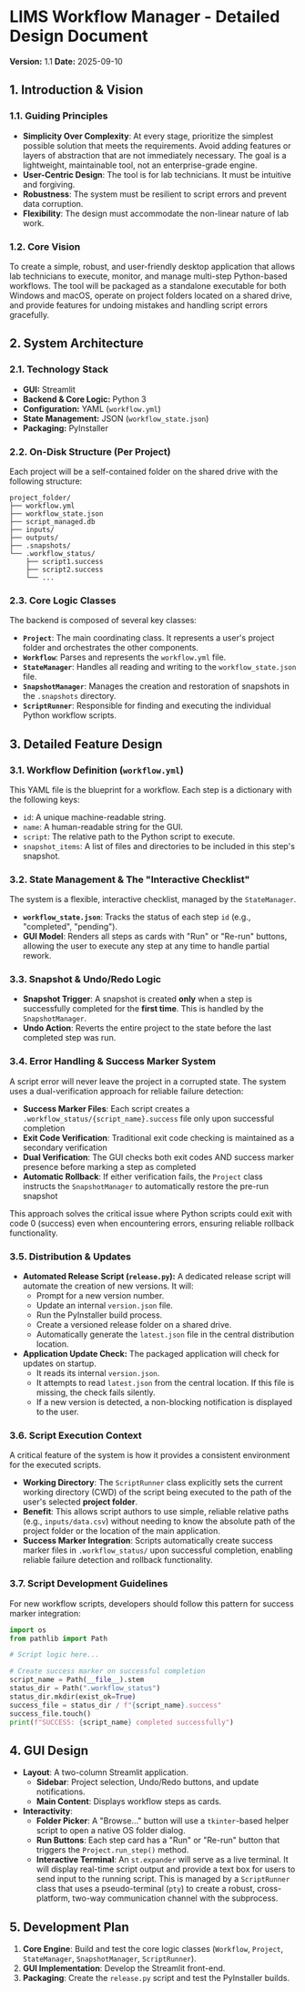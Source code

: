 # LIMS Workflow Manager - Detailed Design Document

**Version:** 1.1
**Date:** 2025-09-10

## 1. Introduction & Vision

### 1.1. Guiding Principles
- **Simplicity Over Complexity**: At every stage, prioritize the simplest possible solution that meets the requirements. Avoid adding features or layers of abstraction that are not immediately necessary. The goal is a lightweight, maintainable tool, not an enterprise-grade engine.
- **User-Centric Design**: The tool is for lab technicians. It must be intuitive and forgiving.
- **Robustness**: The system must be resilient to script errors and prevent data corruption.
- **Flexibility**: The design must accommodate the non-linear nature of lab work.

### 1.2. Core Vision
To create a simple, robust, and user-friendly desktop application that allows lab technicians to execute, monitor, and manage multi-step Python-based workflows. The tool will be packaged as a standalone executable for both Windows and macOS, operate on project folders located on a shared drive, and provide features for undoing mistakes and handling script errors gracefully.

## 2. System Architecture

### 2.1. Technology Stack
- **GUI:** Streamlit
- **Backend & Core Logic:** Python 3
- **Configuration:** YAML (`workflow.yml`)
- **State Management:** JSON (`workflow_state.json`)
- **Packaging:** PyInstaller

### 2.2. On-Disk Structure (Per Project)
Each project will be a self-contained folder on the shared drive with the following structure:
```
project_folder/
├── workflow.yml
├── workflow_state.json
├── script_managed.db
├── inputs/
├── outputs/
├── .snapshots/
└── .workflow_status/
    ├── script1.success
    ├── script2.success
    └── ...
```

### 2.3. Core Logic Classes
The backend is composed of several key classes:
- **`Project`**: The main coordinating class. It represents a user's project folder and orchestrates the other components.
- **`Workflow`**: Parses and represents the `workflow.yml` file.
- **`StateManager`**: Handles all reading and writing to the `workflow_state.json` file.
- **`SnapshotManager`**: Manages the creation and restoration of snapshots in the `.snapshots` directory.
- **`ScriptRunner`**: Responsible for finding and executing the individual Python workflow scripts.

## 3. Detailed Feature Design

### 3.1. Workflow Definition (`workflow.yml`)
This YAML file is the blueprint for a workflow. Each step is a dictionary with the following keys:
- `id`: A unique machine-readable string.
- `name`: A human-readable string for the GUI.
- `script`: The relative path to the Python script to execute.
- `snapshot_items`: A list of files and directories to be included in this step's snapshot.

### 3.2. State Management & The "Interactive Checklist"
The system is a flexible, interactive checklist, managed by the `StateManager`.
- **`workflow_state.json`**: Tracks the status of each step `id` (e.g., "completed", "pending").
- **GUI Model**: Renders all steps as cards with "Run" or "Re-run" buttons, allowing the user to execute any step at any time to handle partial rework.

### 3.3. Snapshot & Undo/Redo Logic
- **Snapshot Trigger**: A snapshot is created **only** when a step is successfully completed for the **first time**. This is handled by the `SnapshotManager`.
- **Undo Action**: Reverts the entire project to the state before the last completed step was run.

### 3.4. Error Handling & Success Marker System
A script error will never leave the project in a corrupted state. The system uses a dual-verification approach for reliable failure detection:

- **Success Marker Files**: Each script creates a `.workflow_status/{script_name}.success` file only upon successful completion
- **Exit Code Verification**: Traditional exit code checking is maintained as a secondary verification
- **Dual Verification**: The GUI checks both exit codes AND success marker presence before marking a step as completed
- **Automatic Rollback**: If either verification fails, the `Project` class instructs the `SnapshotManager` to automatically restore the pre-run snapshot

This approach solves the critical issue where Python scripts could exit with code 0 (success) even when encountering errors, ensuring reliable rollback functionality.

### 3.5. Distribution & Updates
- **Automated Release Script (`release.py`):** A dedicated release script will automate the creation of new versions. It will:
  - Prompt for a new version number.
  - Update an internal `version.json` file.
  - Run the PyInstaller build process.
  - Create a versioned release folder on a shared drive.
  - Automatically generate the `latest.json` file in the central distribution location.
- **Application Update Check:** The packaged application will check for updates on startup.
  - It reads its internal `version.json`.
  - It attempts to read `latest.json` from the central location. If this file is missing, the check fails silently.
  - If a new version is detected, a non-blocking notification is displayed to the user.

### 3.6. Script Execution Context
A critical feature of the system is how it provides a consistent environment for the executed scripts.
- **Working Directory**: The `ScriptRunner` class explicitly sets the current working directory (CWD) of the script being executed to the path of the user's selected **project folder**.
- **Benefit**: This allows script authors to use simple, reliable relative paths (e.g., `inputs/data.csv`) without needing to know the absolute path of the project folder or the location of the main application.
- **Success Marker Integration**: Scripts automatically create success marker files in `.workflow_status/` upon successful completion, enabling reliable failure detection and rollback functionality.

### 3.7. Script Development Guidelines
For new workflow scripts, developers should follow this pattern for success marker integration:

```python
import os
from pathlib import Path

# Script logic here...

# Create success marker on successful completion
script_name = Path(__file__).stem
status_dir = Path(".workflow_status")
status_dir.mkdir(exist_ok=True)
success_file = status_dir / f"{script_name}.success"
success_file.touch()
print(f"SUCCESS: {script_name} completed successfully")
```

## 4. GUI Design
- **Layout**: A two-column Streamlit application.
  - **Sidebar**: Project selection, Undo/Redo buttons, and update notifications.
  - **Main Content**: Displays workflow steps as cards.
- **Interactivity**:
  - **Folder Picker**: A "Browse..." button will use a `tkinter`-based helper script to open a native OS folder dialog.
  - **Run Buttons**: Each step card has a "Run" or "Re-run" button that triggers the `Project.run_step()` method.
  - **Interactive Terminal**: An `st.expander` will serve as a live terminal. It will display real-time script output and provide a text box for users to send input to the running script. This is managed by a `ScriptRunner` class that uses a pseudo-terminal (`pty`) to create a robust, cross-platform, two-way communication channel with the subprocess.

## 5. Development Plan
1.  **Core Engine**: Build and test the core logic classes (`Workflow`, `Project`, `StateManager`, `SnapshotManager`, `ScriptRunner`).
2.  **GUI Implementation**: Develop the Streamlit front-end.
3.  **Packaging**: Create the `release.py` script and test the PyInstaller builds.
